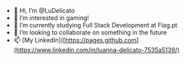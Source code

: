 - 👋 Hi, I’m @LuDelicato
- 👀 I’m interested in gaming!
- 🌱 I’m currently studying Full Stack Development at Flag.pt
- 💞️ I’m looking to collaborate on something in the future
- 📫 [My LinkedIn]([https://pages.github.com](https://www.linkedin.com/in/luanna-delicato-7535a5139/)

<!---
LuDelicato/LuDelicato is a ✨ special ✨ repository because its `README.md` (this file) appears on your GitHub profile.
You can click the Preview link to take a look at your changes.
--->
